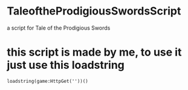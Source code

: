 # TaleoftheProdigiousSwordsScript
a script for Tale of the Prodigious Swords

# this script is made by me, to use it just use this loadstring

```luau
loadstring(game:HttpGet(''))()
```
